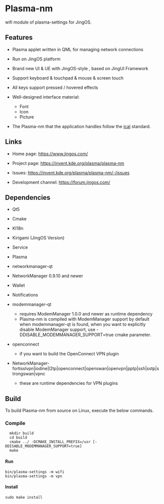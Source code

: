 # Plasma-nm

wifi module of plasma-settings for JingOS.



## Features

* Plasma applet written in QML for managing network connections

* Run on JingOS platform

* Brand new UI & UE with JingOS-style , based on JingUI Framework

* Support keyboard & touchpad & mouse & screen touch

* All keys support pressed / hovered effects

* Well-designed interface material:

  * Font
  * Icon
  * Picture
  
* The Plasma-nm that the application handles follow the [ical](https://tools.ietf.org/html/rfc5545) standard.



## Links

* Home page: https://www.jingos.com/

* Project page: https://invent.kde.org/plasma/plasma-nm

* Issues: https://invent.kde.org/plasma/plasma-nm/-/issues

* Development channel: https://forum.jingos.com/



## Dependencies

* Qt5 

* Cmake

* KI18n

* Kirigami (JingOS Version)

* Service

* Plasma

* networkmanager-qt
 
* NetworkManager 0.9.10 and newer

* Wallet

* Notifications

* modemmanager-qt
  - requires ModemManager 1.0.0 and newer as runtime dependency
  - Plasma-nm is compiled with ModemManager support by default when modemmanager-qt is found,
    when you want to explicitly disable ModemManager support, use -DDISABLE_MODEMMANAGER_SUPPORT=true cmake parameter.

* openconnect
  - if you want to build the OpenConnect VPN plugin

* NetworkManager-fortisslvpn|iodine|l2tp|openconnect|openswan|openvpn|pptp|ssh|sstp|strongswan|vpnc
  - these are runtime dependencies for VPN plugins



## Build

To build Plasma-nm from source on Linux, execute the below commands.



### Compile

```
  mkdir build
  cd build
  cmake ../ -DCMAKE_INSTALL_PREFIX=/usr [-DDISABLE_MODEMMANAGER_SUPPORT=true]
  make
```



#### Run

```
bin/plasma-settings -m wifi
bin/plasma-settings -m vpn
```



#### Install

```
sudo make install
```

